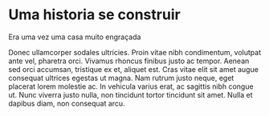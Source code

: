 # Uma historia se construir
Era uma vez uma casa muito engraçada

Donec ullamcorper sodales ultricies. Proin vitae nibh condimentum, volutpat ante vel, pharetra orci. Vivamus rhoncus finibus justo ac tempor. Aenean sed orci accumsan, tristique ex et, aliquet est. Cras vitae elit sit amet augue consequat ultrices egestas ut magna. Nam rutrum justo neque, eget placerat lorem molestie ac. In vehicula varius erat, ac sagittis nibh congue ut. Nunc viverra justo nulla, non tincidunt tortor tincidunt sit amet. Nulla et dapibus diam, non consequat arcu. 